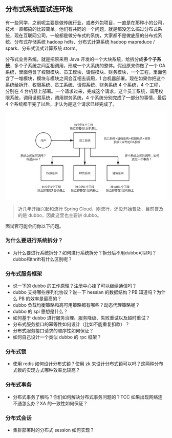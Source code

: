 ## 分布式系统面试连环炮
有一些同学，之前呢主要是做传统行业，或者外包项目，一直是在那种小的公司，技术一直都搞的比较简单。他们有共同的一个问题，就是都没怎么搞过分布式系统，现在互联网公司，一般都是做分布式的系统，大家都不是做底层的分布式系统、分布式存储系统 hadoop hdfs、分布式计算系统 hadoop mapreduce / spark、分布式流式计算系统 storm。

分布式业务系统，就是把原来用 Java 开发的一个大块系统，给拆分成**多个子系统**，多个子系统之间互相调用，形成一个大系统的整体。假设原来你做了一个 OA 系统，里面包含了权限模块、员工模块、请假模块、财务模块，一个工程，里面包含了一堆模块，模块与模块之间会互相去调用，1 台机器部署。现在如果你把这个系统给拆开，权限系统、员工系统、请假系统、财务系统 4 个系统，4 个工程，分别在 4 台机器上部署。一个请求过来，完成这个请求，这个员工系统，调用权限系统，调用请假系统，调用财务系统，4 个系统分别完成了一部分的事情，最后 4 个系统都干完了以后，才认为是这个请求已经完成了。

![simple-distributed-system-oa](./images/simple-distributed-system-oa.png)

> 近几年开始兴起和流行 Spring Cloud，刚流行，还没开始普及，目前普及的是 dubbo，因此这里也主要讲 dubbo。

面试官可能会问你以下问题。

### 为什么要进行系统拆分？

* 为什么要进行系统拆分？如何进行系统拆分？拆分后不用dubbo可以吗？dubbo和thrift有什么区别呢？

### 分布式服务框架

* 说一下的 dubbo 的工作原理？注册中心挂了可以继续通信吗？
* dubbo 支持哪些序列化协议？说一下 hessian 的数据结构？PB 知道吗？为什么 PB 的效率是最高的？
* dubbo 负载均衡策略和高可用策略都有哪些？动态代理策略呢？
* dubbo 的 spi 思想是什么？
* 如何基于 dubbo 进行服务治理、服务降级、失败重试以及超时重试？
* 分布式服务接口的幂等性如何设计（比如不能重复扣款）？
* 分布式服务接口请求的顺序性如何保证？
* 如何自己设计一个类似 dubbo 的 rpc 框架？

### 分布式锁

* 使用 redis 如何设计分布式锁？使用 zk 来设计分布式锁可以吗？这两种分布式锁的实现方式哪种效率比较高？

### 分布式事务

* 分布式事务了解吗？你们如何解决分布式事务问题的？TCC 如果出现网络连不通怎么办？XA 的一致性如何保证？

### 分布式会话

* 集群部署时的分布式 session 如何实现？
